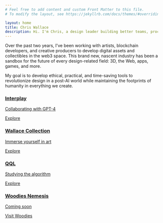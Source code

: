 ```yaml
---
# Feel free to add content and custom Front Matter to this file.
# To modify the layout, see https://jekyllrb.com/docs/themes/#overriding-theme-defaults

layout: home
title: Chris Wallace
description: Hi. I'm Chris, a design leader building better teams, processes, and products with emerging technology (like artificial intelligence, blockchain, and AR/VR).
---
```


<p class="fade-in-element">Over the past two years, I've been working with artists, blockchain developers, and creative producers to develop digital assets and collectibles in the web3 space. This brand new, nascent industry has been a sandbox for the future of every design-related field: 3D, the Web, apps, games, and more.</p>

<p class="fade-in-element mb-32">My goal is to develop ethical, practical, and time-saving tools to revolutionize design in a post-AI world while maintaining the footprints of humanity in everything we create.</p>

<div class="grid gap-4 grid-cols-1 sm:grid-cols-2">
  <a class="fade-in-element bg-center bg-cover aspect-[4/3] relative rounded-md text-white" style="background-image: url('/assets/images/interplay-card.png');" href="/art/interplay/">
    <div class="absolute left-0 top-0 right-0 p-4 p-6 lg:p-8 bottom-[50%]">
      <div>
        <h3 class="text-lg lg:text-xl mt-0 pt-0 mb-1 lg:mb-2 text-white">Interplay</h3>
        <p class="mb-2 lg:mb-4 text-sm lg:text-base text-[#FAC832]">Collaborating with GPT-4</p>
        <div class="caret text-xs lg:text-base caret-yellow">Explore</div>
      </div>
    </div>
  </a>
  <a class="fade-in-element bg-center bg-cover aspect-[4/3] relative rounded-md" style="background-image: url('/assets/images/wallace-collection-card.png');" href="/art/collection/">
    <div class="absolute flex flex-col justify-center left-0 top-0 right-0 p-4 p-6 lg:p-8 bottom-[50%] text-center">
      <div>
        <h3 class="text-lg lg:text-xl mt-0 pt-0 mb-1 lg:mb-2 text-gray-800">Wallace Collection</h3>
        <p class="mb-2 lg:mb-4 text-sm lg:text-base text-[#AF6060]">Immerse yourself in art</p>
        <div class="caret text-xs lg:text-base text-gray-800 caret-rose">Explore</div>
      </div>
    </div>
  </a>
  <a class="fade-in-element bg-center bg-cover aspect-[4/3] relative rounded-md text-white" style="background-image: url('/assets/images/qql-card.png');" href="/art/collection/">
    <div class="absolute flex flex-col justify-end bottom-0 top-0 right-0 p-4 p-6 lg:p-8 left-[50%] text-right">
      <div>
        <h3 class="text-lg lg:text-xl mt-0 pt-0 mb-1 lg:mb-2 text-white">QQL</h3>
        <p class="mb-2 lg:mb-4 text-sm lg:text-base text-[#E6C06B]">Studying the algorithm</p>
        <div class="caret text-xs lg:text-base caret-gold">Explore</div>
      </div>
    </div>
  </a>
  <a class="fade-in-element bg-center bg-cover aspect-[4/3] relative rounded-md text-white" style="background-image: url('/assets/images/nemesis-card.png');" href="https://woodiesofficial.com" target="blank">
    <div class="absolute flex flex-col justify-end bottom-0 left-0 right-0 p-4 p-6 lg:p-8 top-[50%] text-center">
      <div>
        <h3 class="text-lg lg:text-xl mt-0 pt-0 mb-1 lg:mb-2 text-white">Woodies Nemesis</h3>
        <p class="mb-2 lg:mb-4 text-sm lg:text-base text-[#FAC832]">Coming soon</p>
        <div class="caret text-xs lg:text-base caret-yellow">Visit Woodies</div>
      </div>
    </div>
  </a>
</div>